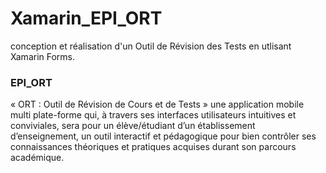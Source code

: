 # Xamarin_EPI_ORT
conception et réalisation d'un Outil de Révision des Tests en utlisant Xamarin Forms. 

### EPI_ORT
« ORT : Outil de Révision de Cours et de Tests »  une application mobile multi plate-forme qui, à travers ses interfaces utilisateurs intuitives et conviviales, sera pour un élève/étudiant d’un établissement d’enseignement, un outil interactif et pédagogique pour bien contrôler ses connaissances théoriques et pratiques acquises durant son parcours académique.
